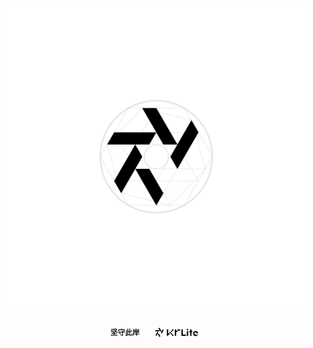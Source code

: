 <div align="center">
  <picture>
    <source
      media="(prefers-color-scheme: dark)"
      srcset="artwork/logo/KrLite%20Worlds_Sketch%20White.png?raw=true"
    />
    <img
      width="475"
      src="/artwork/logo/KrLite%20Worlds_Sketch%20Black.png?raw=true"
    />
  </picture>
</div>

<br />

<p align="center">
  <!--BIO & COPYRIGHT-->
  <sup>
    <strong>坚守此岸</strong>
    &emsp;
  </sup>
  <a href="https://github.com/KrLite">
    <picture>
      <source
        media="(prefers-color-scheme: dark)"
        srcset="artwork/logo/KrLite%20Worlds_Logo%20White.png?raw=true"
       />
      <img
        height="20"
        src="artwork/logo/KrLite%20Worlds_Logo%20Black.png?raw=true"
       />
      </picture>
  </a>
</p>
